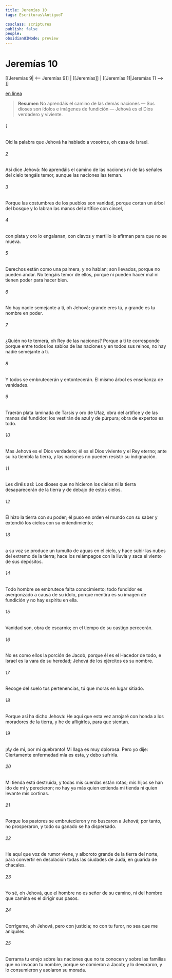```yaml
---
title: Jeremías 10
tags: Escrituras\AntiguoT

cssclass: scriptures
publish: false
people:
obsidianUIMode: preview
---
```


# Jeremías 10
[[Jeremías 9| <-- Jeremías 9]] | [[Jeremías]] | [[Jeremías 11|Jeremías 11 --> ]]

[en línea](https://churchofjesuschrist.org/study/scriptures/ot/jer/10?lang=spa)

> __Resumen__
No aprendáis el camino de las demás naciones — Sus dioses son ídolos e imágenes de fundición — Jehová es el Dios verdadero y viviente.

###### 1 
Oíd la palabra que Jehová ha hablado a vosotros, oh casa de Israel.

###### 2 
Así dice Jehová: No aprendáis el camino de las naciones ni de las señales del cielo tengáis temor, aunque las naciones las teman.

###### 3 
Porque las costumbres de los pueblos son vanidad, porque cortan un árbol del bosque y lo labran las manos del artífice con cincel,

###### 4 
con plata y oro lo engalanan, con clavos y martillo lo afirman para que no se mueva.

###### 5 
Derechos están como una palmera, y no hablan; son llevados, porque no pueden andar. No tengáis temor de ellos, porque ni pueden hacer mal ni tienen poder para hacer bien.

###### 6 
No hay nadie semejante a ti, oh Jehová; grande eres tú, y grande es tu nombre en poder.

###### 7 
¿Quién no te temerá, oh Rey de las naciones? Porque a ti te corresponde  porque entre todos los sabios de las naciones y en todos sus reinos, no hay nadie semejante a ti.

###### 8 
Y todos se embrutecerán y entontecerán. El mismo árbol es enseñanza de vanidades.

###### 9 
Traerán plata laminada de Tarsis y oro de Ufaz, obra del artífice y de las manos del fundidor; los vestirán de azul y de púrpura; obra de expertos es todo.

###### 10 
Mas Jehová es el Dios verdadero; él es el Dios viviente y el Rey eterno; ante su ira tiembla la tierra, y las naciones no pueden resistir su indignación.

###### 11 
Les diréis así: Los dioses que no hicieron los cielos ni la tierra desaparecerán de la tierra y de debajo de estos cielos.

###### 12 
Él hizo la tierra con su poder; él puso en orden el mundo con su saber y extendió los cielos con su entendimiento;

###### 13 
a su voz se produce un tumulto de aguas en el cielo, y hace subir las nubes del extremo de la tierra; hace los relámpagos con la lluvia y saca el viento de sus depósitos.

###### 14 
Todo hombre se embrutece  falta conocimiento; todo fundidor es avergonzado a causa de su ídolo, porque mentira es su imagen de fundición y no hay espíritu en ella.

###### 15 
Vanidad son, obra de escarnio; en el tiempo de su castigo perecerán.

###### 16 
No es como ellos la porción de Jacob, porque él es el Hacedor de todo, e Israel es la vara de su heredad; Jehová de los ejércitos es su nombre.

###### 17 
Recoge del suelo tus pertenencias, tú que moras en lugar sitiado.

###### 18 
Porque así ha dicho Jehová: He aquí que esta vez arrojaré con honda a los moradores de la tierra, y he de afligirlos, para que  sientan.

###### 19 
¡Ay de mí, por mi quebranto! Mi llaga es muy dolorosa. Pero yo dije: Ciertamente enfermedad mía es esta, y debo sufrirla.

###### 20 
Mi tienda está destruida, y todas mis cuerdas están rotas; mis hijos se han ido de mí y perecieron; no hay ya más quien extienda mi tienda ni quien levante mis cortinas.

###### 21 
Porque los pastores se embrutecieron y no buscaron a Jehová; por tanto, no prosperaron, y todo su ganado se ha dispersado.

###### 22 
He aquí que voz de rumor viene, y alboroto grande de la tierra del norte, para convertir en desolación todas las ciudades de Judá, en guarida de chacales.

###### 23 
Yo sé, oh Jehová, que el hombre no es señor de su camino, ni del hombre que camina es el dirigir sus pasos.

###### 24 
Corrígeme, oh Jehová, pero con justicia; no con tu furor, no sea que me aniquiles.

###### 25 
Derrama tu enojo sobre las naciones que no te conocen y sobre las familias que no invocan tu nombre, porque se comieron a Jacob; y lo devoraron, y lo consumieron y asolaron su morada.

